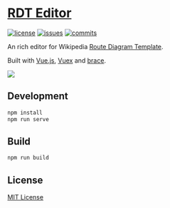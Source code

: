 [RDT Editor](https://rdt.xingrz.me)
==========

[![license][license-img]][license-url] [![issues][issues-img]][issues-url] [![commits][commits-img]][commits-url]

An rich editor for Wikipedia [Route Diagram Template](https://en.wikipedia.org/wiki/WP:RDT).

Built with [Vue.js](https://vuejs.org/), [Vuex](https://vuex.vuejs.org/) and [brace](https://thlorenz.com/brace/).

![](screenshot.png)

## Development

```sh
npm install
npm run serve
```

## Build

```sh
npm run build
```

## License

[MIT License](LICENSE)

[license-img]: https://img.shields.io/github/license/xingrz/rdt-editor?style=flat-square
[license-url]: LICENSE
[issues-img]: https://img.shields.io/github/issues/xingrz/rdt-editor?style=flat-square
[issues-url]: https://github.com/xingrz/rdt-editor/issues
[commits-img]: https://img.shields.io/github/last-commit/xingrz/rdt-editor?style=flat-square
[commits-url]: https://github.com/xingrz/rdt-editor/commits/master
